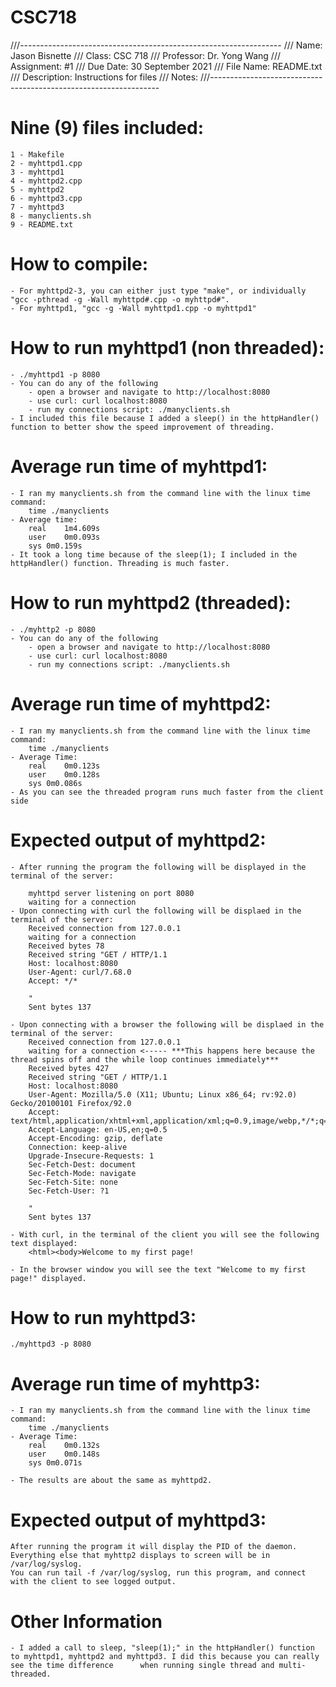 # CSC718
///-----------------------------------------------------------------
///   Name:		Jason Bisnette
///   Class:		CSC 718
///   Professor:	Dr. Yong Wang
///   Assignment:	#1
///   Due Date:	30 September 2021 
///   File Name: 	README.txt
///   Description:	Instructions for files
///   Notes:		<Notes>
///-----------------------------------------------------------------

# Nine (9) files included:
	1 - Makefile
	2 - myhttpd1.cpp
	3 - myhttpd1
	4 - myhttpd2.cpp
	5 - myhttpd2
	6 - myhttpd3.cpp
	7 - myhttpd3
	8 - manyclients.sh
	9 - README.txt
	
# How to compile:
	- For myhttpd2-3, you can either just type "make", or individually "gcc -pthread -g -Wall myhttpd#.cpp -o myhttpd#".
	- For myhttpd1, "gcc -g -Wall myhttpd1.cpp -o myhttpd1"



# How to run myhttpd1 (non threaded):
	- ./myhttpd1 -p 8080
	- You can do any of the following
		- open a browser and navigate to http://localhost:8080
		- use curl: curl localhost:8080
		- run my connections script: ./manyclients.sh
	- I included this file because I added a sleep() in the httpHandler() function to better show the speed improvement of threading.

# Average run time of myhttpd1:
	- I ran my manyclients.sh from the command line with the linux time command:
		time ./manyclients
	- Average time: 	
		real	1m4.609s
		user	0m0.093s
		sys	0m0.159s
	- It took a long time because of the sleep(1); I included in the httpHandler() function. Threading is much faster.


	
# How to run myhttpd2 (threaded):
	- ./myhttp2 -p 8080
	- You can do any of the following
		- open a browser and navigate to http://localhost:8080
		- use curl: curl localhost:8080
		- run my connections script: ./manyclients.sh

# Average run time of myhttpd2:
	- I ran my manyclients.sh from the command line with the linux time command:
		time ./manyclients
	- Average Time:
		real	0m0.123s
		user	0m0.128s
		sys	0m0.086s
	- As you can see the threaded program runs much faster from the client side


# Expected output of myhttpd2:
	- After running the program the following will be displayed in the terminal of the server:
	
		myhttpd server listening on port 8080
		waiting for a connection
	- Upon connecting with curl the following will be displaed in the terminal of the server:
		Received connection from 127.0.0.1
		waiting for a connection
		Received bytes 78
		Received string "GET / HTTP/1.1
		Host: localhost:8080
		User-Agent: curl/7.68.0
		Accept: */*
		
		"
		Sent bytes 137

	- Upon connecting with a browser the following will be displaed in the terminal of the server:
		Received connection from 127.0.0.1
		waiting for a connection <----- ***This happens here because the thread spins off and the while loop continues immediately***
		Received bytes 427
		Received string "GET / HTTP/1.1
		Host: localhost:8080
		User-Agent: Mozilla/5.0 (X11; Ubuntu; Linux x86_64; rv:92.0) Gecko/20100101 Firefox/92.0
		Accept: text/html,application/xhtml+xml,application/xml;q=0.9,image/webp,*/*;q=0.8
		Accept-Language: en-US,en;q=0.5
		Accept-Encoding: gzip, deflate
		Connection: keep-alive
		Upgrade-Insecure-Requests: 1
		Sec-Fetch-Dest: document
		Sec-Fetch-Mode: navigate
		Sec-Fetch-Site: none
		Sec-Fetch-User: ?1
		
		"
		Sent bytes 137
	
	- With curl, in the terminal of the client you will see the following text displayed:
		<html><body>Welcome to my first page!
		
	- In the browser window you will see the text "Welcome to my first page!" displayed.
	
	
	
# How to run myhttpd3:
	./myhttpd3 -p 8080
	
# Average run time of myhttp3:
	- I ran my manyclients.sh from the command line with the linux time command:
		time ./manyclients
	- Average Time:
		real	0m0.132s
		user	0m0.148s
		sys	0m0.071s

	- The results are about the same as myhttpd2.
	
# Expected output of myhttpd3:
	After running the program it will display the PID of the daemon. Everything else that myhttp2 displays to screen will be in /var/log/syslog.
	You can run tail -f /var/log/syslog, run this program, and connect with the client to see logged output.
	
	
	
# Other Information
	- I added a call to sleep, "sleep(1);" in the httpHandler() function to myhttpd1, myhttpd2 and myhttpd3. I did this because you can really see the time difference 		when running single thread and multi-threaded.
	
